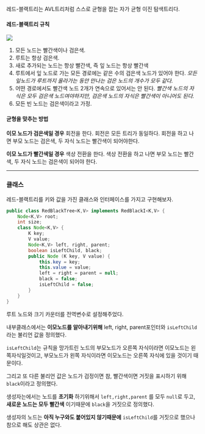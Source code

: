 > 
레드-블랙트리는 AVL트리처럼 스스로 균형을 잡는 자가 균형 이진 탐색트리다. 

#### 레드-블랙트리 규칙
![](https://images.velog.io/images/nnoshel/post/b28157e7-16a0-446b-a793-305aba081e11/image.png)
> 
1. 모든 노드는 빨간색이나 검은색.
2. 루트는 항상 검은색.
3. 새로 추가되는 노드는 항상 빨간색, 즉 잎 노드는 항상 빨간색
4. 루트에서 잎 노드로 가는 모든 경로에는 같은 수의 검은색 노드가 있어야 한다.
	_모든 잎노드가 루트까지 올라가는 동안 만나는 검은 노드의 개수가 모두 같다._
5. 어떤 경로에서도 빨간색 노드 2개가 연속으로 있어서는 안 된다.
	_빨간색 노드의 자식은 모두 검은색 노드여야하지만, 검은색 노드의 자식은 빨간색이 아니어도 된다._
6. 모든 빈 노드는 검은색이라고 가정.

#### 균형을 맞추는 방법

> 
**이모 노드가 검은색일 경우**
회전을 한다.
회전은 모든 트리가 동일하다.
회전을 하고 나면 부모 노드는 검은색, 두 자식 노드는 빨간색이 되어야한다. 

>
**이모 노드가 빨간색일 경우**
색상 전환을 한다. 
색상 전환을 하고 나면 부모 노드는 빨간색, 두 자식 노드는 검은색이 되어야 한다. 


____________________________________

### 클래스
레드-블랙트리를 키와 값을 가진 클래스와 인터페이스를 가지고 구현해보자.

```java
public class RedBlackTree<K,V> implements RedBlackI<K,V> {
	Node<K,V> root;
	int size;
	class Node<K,V> {
		K key;
		V value;
		Node<K,V> left, right, parent;
		boolean isLeftChild, black;
		public Node (K key, V value) {
			this.key = key;
			this.value = value;
			left = right = parent = null;
			black = false;
			isLeftChild = false;
		}
	}
}
```

루트 노드와 크기 카운터를 전역변수로 설정해주었다. 

내부클래스에서는 **이모노드를 알아내기위해** left, right, parent포인터와  ```isLeftChild```라는 불리언 값을 정의했다. 

```isLeftChild```는 규칙을 망가트린 노드의 부모노드가 오른쪽 자식이라면 이모노드는 왼쪽자식일것이고, 부모노드가 왼쪽 자식이라면 이모노드는 오른쪽 자식에 있을 것이기 때문이다. 

그리고 또 다른 불리언 값은 노드가 검정이면 참, 빨간색이면 거짓을 표시하기 위해 ```black```이라고 정의했다. 

생성자는에서는 노드를 **초기화** 하기위해서 ```left,right,parent``` 를 모두 ```null```로 두고, **새로운 노드는 모두 빨간색** 이기때문에 ```black```을 거짓으로 정의했다. 

생성자의 노드는 **아직 누구와도 붙어있지 않기때문에** ```isLeftChild```를 거짓으로 했으나 참으로 해도 상관은 없다. 
